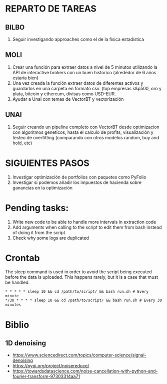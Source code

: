 # REPARTO DE TAREAS
## BILBO
1. Seguir investigando approaches como el de la fisica estadística
## MOLI
1. Crear una función para extraer datos a nivel de 5 minutos utilizando la API de interactive brokers con un buen historico (alrededor de 6 años estaría bien)
2. Una vez creada la función extraer datos de diferentes activos y guardarlos en una carpeta en formato csv. (top empresas s&p500, oro y plata, bitcoin y ethereum, divisas como USD-EUR.
3. Ayudar a Unai con temas de VectorBT y vectorización
## UNAI
1. Seguir creando un pipeline completo con VectorBT desde optimizacion con algoritmos geneticos, hasta el calculo de profits, visualización y testeo de overfitting (comparando con otros modelos random, buy and hold, etc)

# SIGUIENTES PASOS
1. Investigar optimización de portfolios con paquetes como PyFolio
2. Investigar si podemos añadir los impuestos de hacienda sobre ganancias en la optimización


# Pending tasks:

1. Write new code to be able to handle more intervals in extraction code
2. Add arguments when calling to the script to edit them from bash instead of doing it from the script.
3. Check why some logs are duplicated


# Crontab

The sleep command is used in order to avoid the script being executed before the data is uploaded. This happens rarely, but it is a case that must be handled.

    * * * * * sleep 10 && cd /path/to/script/ && bash run.sh # Every minute
    */30 * * * * sleep 10 && cd /path/to/script/ && bash run.sh # Every 30 minutes
    
# Biblio

## 1D denoising
   - https://www.sciencedirect.com/topics/computer-science/signal-denoising
   - https://pypi.org/project/noisereduce/
   - https://towardsdatascience.com/noise-cancellation-with-python-and-fourier-transform-97303314aa71
